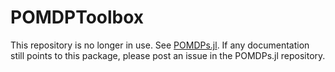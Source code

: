 # POMDPToolbox

This repository is no longer in use. See [POMDPs.jl](https://github.com/JuliaPOMDP/POMDPs.jl). If any documentation still points to this package, please post an issue in the POMDPs.jl repository.
